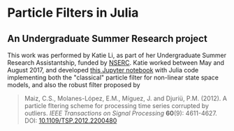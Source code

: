 # Particle Filters in Julia

## An Undergraduate Summer Research project

This work was performed by Katie Li, as part of her Undergraduate Summer Research Assistantship,
funded by [NSERC](https://www.nserc.ca). Katie worked
between May and August 2017, and developed [this
Jupyter notebook](ParticleFilters.ipynb) with Julia code implementing both the "classical"
particle filter for non-linear state space models, and also the robust filter proposed by

> Maiz, C.S., Molanes-López, E.M., Míguez, J. and Djuriü, P.M. (2012). A particle fltering scheme for
> processing time series corrupted by outliers. *IEEE Transactions on
> Signal Processing* **60**(9): 4611-4627.
> DOI: [10.1109/TSP.2012.2200480](https://doi.org/10.1109/TSP.2012.2200480)
